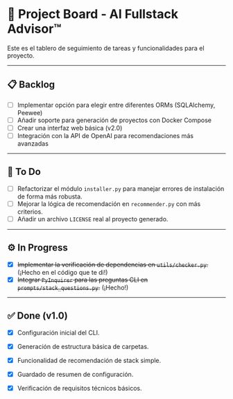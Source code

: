 # 📌 Project Board - AI Fullstack Advisor™

Este es el tablero de seguimiento de tareas y funcionalidades para el proyecto.

---

## 📋 Backlog

* [ ] Implementar opción para elegir entre diferentes ORMs (SQLAlchemy, Peewee)
* [ ] Añadir soporte para generación de proyectos con Docker Compose
* [ ] Crear una interfaz web básica (v2.0)
* [ ] Integración con la API de OpenAI para recomendaciones más avanzadas

---

## 🚀 To Do

* [ ] Refactorizar el módulo `installer.py` para manejar errores de instalación de forma más robusta.
* [ ] Mejorar la lógica de recomendación en `recommender.py` con más criterios.
* [ ] Añadir un archivo `LICENSE` real al proyecto generado.

---

## ⚙️ In Progress

* [x] ~~Implementar la verificación de dependencias en `utils/checker.py`.~~ (¡Hecho en el código que te di!)
* [x] ~~Integrar `PyInquirer` para las preguntas CLI en `prompts/stack_questions.py`.~~ (¡Hecho!)

---

## ✅ Done (v1.0)

* [x] Configuración inicial del CLI.
* [x] Generación de estructura básica de carpetas.
* [x] Funcionalidad de recomendación de stack simple.
* [x] Guardado de resumen de configuración.
* [x] Verificación de requisitos técnicos básicos.
  